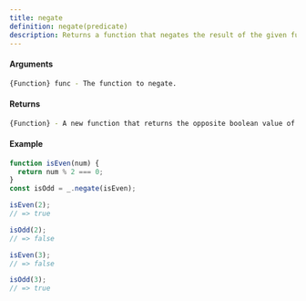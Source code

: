 ```yaml
---
title: negate
definition: negate(predicate)
description: Returns a function that negates the result of the given function.
---
```



#### Arguments


```bash
{Function} func - The function to negate.
```


#### Returns


```bash
{Function} - A new function that returns the opposite boolean value of `func`.
```


#### Example


```ts
function isEven(num) {
  return num % 2 === 0;
}
const isOdd = _.negate(isEven);

isEven(2);
// => true

isOdd(2);
// => false

isEven(3);
// => false

isOdd(3);
// => true
```